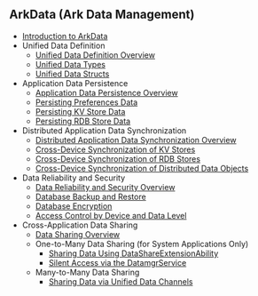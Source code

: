 ## ArkData (Ark Data Management)

- [Introduction to ArkData](../database/data-mgmt-overview.md)
- Unified Data Definition
  - [Unified Data Definition Overview](../database/unified-data-definition-overview.md)
  - [Unified Data Types](../database/uniform-data-type-descriptors.md)
  - [Unified Data Structs](../database/uniform-data-structure.md)
- Application Data Persistence
  - [Application Data Persistence Overview](database/app-data-persistence-overview.md)
  - [Persisting Preferences Data](../database/data-persistence-by-preferences.md)
  - [Persisting KV Store Data](../database/data-persistence-by-kv-store.md)
  - [Persisting RDB Store Data](../database/data-persistence-by-rdb-store.md)
- Distributed Application Data Synchronization
  - [Distributed Application Data Synchronization Overview](../database/sync-app-data-across-devices-overview.md)
  - [Cross-Device Synchronization of KV Stores](../database/data-sync-of-kv-store.md)
  - [Cross-Device Synchronization of RDB Stores](../database/data-sync-of-rdb-store.md)
  - [Cross-Device Synchronization of Distributed Data Objects](../database/data-sync-of-distributed-data-object.md)
- Data Reliability and Security
  - [Data Reliability and Security Overview](../database/data-reliability-security-overview.md)
  - [Database Backup and Restore](../database/data-backup-and-restore.md)
  - [Database Encryption](../database/data-encryption.md)
  - [Access Control by Device and Data Level](../database/access-control-by-device-and-data-level.md)
- Cross-Application Data Sharing
  - [Data Sharing Overview](../database/data-share-overview.md)
  - One-to-Many Data Sharing (for System Applications Only)
    - [Sharing Data Using DataShareExtensionAbility](../database/share-data-by-datashareextensionability.md)
    - [Silent Access via the DatamgrService](../database/share-data-by-silent-access.md)
  - Many-to-Many Data Sharing
    - [Sharing Data via Unified Data Channels](../database/unified-data-channels.md)

<!--no_check-->